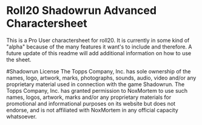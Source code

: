 # Roll20 Shadowrun Advanced Charactersheet
This is a Pro User charactersheet for roll20. It is currently in some kind of "alpha" because of the many features it want's to include and therefore. A future update of this readme will add additional information on how to use the sheet.

#Shadowrun License
The Topps Company, Inc. has sole ownership of the names, logo, artwork, marks, photographs, sounds, audio, video and/or any proprietary material used in connection with the game Shadowrun. The Topps Company, Inc. has granted permission to NoxMortem to use such names, logos, artwork, marks and/or any proprietary materials for promotional and informational purposes on its website but does not endorse, and is not affiliated with NoxMortem in any official capacity whatsoever.

